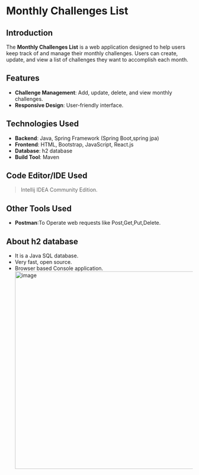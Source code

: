 # Monthly Challenges List

## Introduction
The **Monthly Challenges List** is a web application designed to help users keep track of and manage their monthly challenges. Users can create, update, and view a list of challenges they want to accomplish each month.

## Features
- **Challenge Management**: Add, update, delete, and view monthly challenges.
- **Responsive Design**: User-friendly interface.


## Technologies Used
- **Backend**: Java, Spring Framework (Spring Boot,spring jpa)
- **Frontend**: HTML, Bootstrap, JavaScript, React.js
- **Database**: h2 database
- **Build Tool**: Maven

## Code Editor/IDE Used
> Intellij IDEA Community Edition.

## Other Tools Used 
- **Postman**:To Operate web requests like Post,Get,Put,Delete.

## About h2 database
- It is a Java SQL database.
- Very fast, open source.
- Browser based Console application.
  <img width="533" alt="image" src="https://github.com/sureshmrd/MonthlyChallengeApp/assets/123853377/49918f8f-1f42-4465-b86d-e3b1140c19e4">





